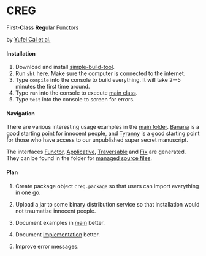 # CREG

First-**C**lass **Reg**ular Functors

by [Yufei Cai et al.][project]


#### Installation

1. Download and install [simple-build-tool][sbt].
2. Run `sbt` here. Make sure the computer is connected to the internet.
3. Type `compile` into the console to build everything.
   It will take 2--5 minutes the first time around.
4. Type `run` into the console to execute [main class][tyranny].
5. Type `test` into the console to screen for errors.


#### Navigation

There are various interesting usage examples in the [main folder][main].
[Banana][banana] is a good starting point for innocent people,
and [Tyranny][tyranny] is a good starting point for those who have
access to our unpublished super secret manuscript.

The interfaces [Functor][functor], [Applicative][appl],
[Traversable][trav] and [Fix][fix] are generated. They can be
found in the folder for [managed source files][managed].

#### Plan

1. Create package object `creg.package` so that users can import
   everything in one go.

2. Upload a jar to some binary distribution service so that
   installation would not traumatize innocent people.

3. Document examples in [main][main] better.

4. Document [implementation][macros] better.

5. Improve error messages.


[sbt]:      http://www.scala-sbt.org/
[tyranny]:  main/TyrannyOfTheDominantFunctor.scala
[main]:     main/
[project]:  http://ps.informatik.uni-tuebingen.de/research/functors/
[appl]:     traversableGeneration/target/scala-2.11/src_managed/test/Applicative.scala
[banana]:   main/Banana.scala
[fix]:      traversableGeneration/target/scala-2.11/src_managed/test/Fix.scala
[functor]:  traversableGeneration/target/scala-2.11/src_managed/test/Functors.scala
[macros]:   macros
[managed]:  traversableGeneration/target/scala-2.11/src_managed/test
[trav]:     traversableGeneration/target/scala-2.11/src_managed/test/Traversable.scala
